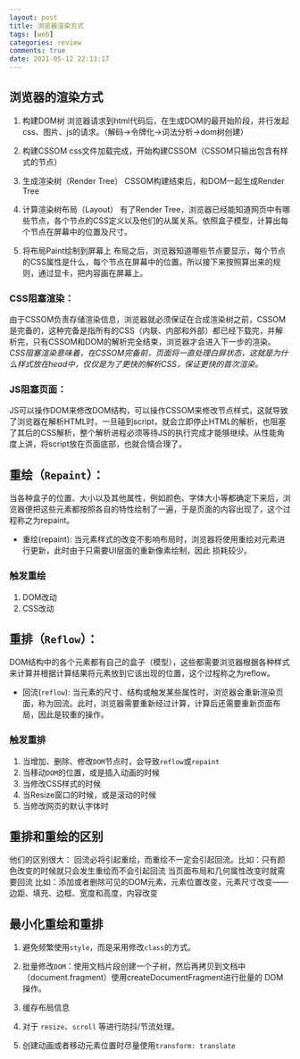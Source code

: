 ```yaml
---
layout: post
title: 浏览器渲染方式
tags: [web]
categories: review
comments: true
date: 2021-05-12 22:13:17
---
```


## 浏览器的渲染方式

1. 构建DOM树
浏览器请求到html代码后，在生成DOM的最开始阶段，并行发起css、图片、js的请求。（解码->令牌化->词法分析->dom树创建）

2. 构建CSSOM
css文件加载完成，开始构建CSSOM（CSSOM只输出包含有样式的节点）

3. 生成渲染树（Render Tree）
CSSOM构建结束后，和DOM一起生成Render Tree

4. 计算渲染树布局（Layout）
有了Render Tree，浏览器已经能知道网页中有哪些节点，各个节点的CSS定义以及他们的从属关系。依照盒子模型，计算出每个节点在屏幕中的位置及尺寸。

5. 将布局Paint绘制到屏幕上
布局之后，浏览器知道哪些节点要显示，每个节点的CSS属性是什么，每个节点在屏幕中的位置。所以接下来按照算出来的规则，通过显卡，把内容画在屏幕上。
<!-- more -->   

### CSS阻塞渲染：
由于CSSOM负责存储渲染信息，浏览器就必须保证在合成渲染树之前，CSSOM是完备的，这种完备是指所有的CSS（内联、内部和外部）都已经下载完，并解析完，只有CSSOM和DOM的解析完全结束，浏览器才会进入下一步的渲染。*CSS阻塞渲染意味着，在CSSOM完备前，页面将一直处理白屏状态，这就是为什么样式放在head中，仅仅是为了更快的解析CSS，保证更快的首次渲染。*
### JS阻塞页面：
JS可以操作DOM来修改DOM结构，可以操作CSSOM来修改节点样式，这就导致了浏览器在解析HTML时，一旦碰到script，就会立即停止HTML的解析，也阻塞了其后的CSS解析，整个解析进程必须等待JS的执行完成才能够继续。从性能角度上讲，将script放在页面底部，也就合情合理了。

## 重绘（`Repaint`）：

当各种盒子的位置、大小以及其他属性，例如颜色、字体大小等都确定下来后，浏览器便把这些元素都按照各自的特性绘制了一遍，于是页面的内容出现了，这个过程称之为repaint。

- 重绘(repaint): 当元素样式的改变不影响布局时，浏览器将使用重绘对元素进行更新，此时由于只需要UI层面的重新像素绘制，因此 损耗较少。

### 触发重绘

1. DOM改动
2. CSS改动

## 重排（`Reflow`）：

DOM结构中的各个元素都有自己的盒子（模型），这些都需要浏览器根据各种样式来计算并根据计算结果将元素放到它该出现的位置，这个过程称之为reflow。

- 回流(`reflow`): 当元素的尺寸、结构或触发某些属性时，浏览器会重新渲染页面，称为回流。此时，浏览器需要重新经过计算，计算后还需要重新页面布局，因此是较重的操作。

### 触发重排

1. 当增加、删除、修改`DOM`节点时，会导致`reflow`或`repaint`
2. 当移动`DOM`的位置，或是插入动画的时候
3. 当修改CSS样式的时候
4. 当Resize窗口的时候，或是滚动的时候
5. 当修改网页的默认字体时

## 重排和重绘的区别
他们的区别很大：
回流必将引起重绘，而重绘不一定会引起回流。比如：只有颜色改变的时候就只会发生重绘而不会引起回流
当页面布局和几何属性改变时就需要回流
比如：添加或者删除可见的DOM元素，元素位置改变，元素尺寸改变——边距、填充、边框、宽度和高度，内容改变

## 最小化重绘和重排 
1. 避免频繁使用`style`，而是采用修改`class`的方式。

2. 批量修改`DOM`：使用文档片段创建一个子树，然后再拷贝到文档中（document.fragment）使用createDocumentFragment进行批量的 DOM 操作。

3. 缓存布局信息

4. 对于 `resize`、`scroll` 等进行防抖/节流处理。

5. 创建动画或者移动元素位置时尽量使用`transform: translate`